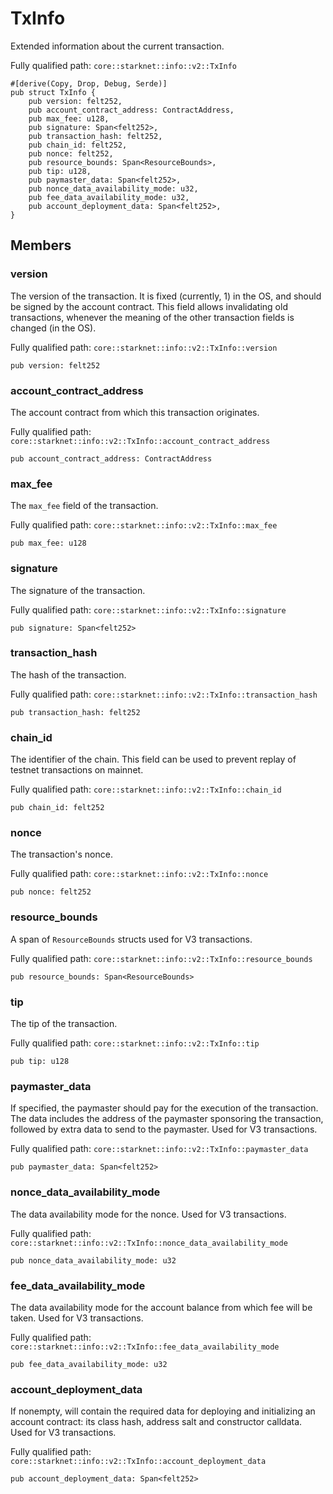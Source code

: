 # TxInfo

Extended information about the current transaction.

Fully qualified path: `core::starknet::info::v2::TxInfo`

<pre><code class="language-rust">#[derive(Copy, Drop, Debug, Serde)]
pub struct TxInfo {
    pub version: felt252,
    pub account_contract_address: ContractAddress,
    pub max_fee: u128,
    pub signature: Span&lt;felt252&gt;,
    pub transaction_hash: felt252,
    pub chain_id: felt252,
    pub nonce: felt252,
    pub resource_bounds: Span&lt;ResourceBounds&gt;,
    pub tip: u128,
    pub paymaster_data: Span&lt;felt252&gt;,
    pub nonce_data_availability_mode: u32,
    pub fee_data_availability_mode: u32,
    pub account_deployment_data: Span&lt;felt252&gt;,
}</code></pre>

## Members

### version

The version of the transaction. It is fixed (currently, 1) in the OS, and should be signed by the account contract. This field allows invalidating old transactions, whenever the meaning of the other transaction fields is changed (in the OS).

Fully qualified path: `core::starknet::info::v2::TxInfo::version`

<pre><code class="language-rust">pub version: felt252</code></pre>


### account_contract_address

The account contract from which this transaction originates.

Fully qualified path: `core::starknet::info::v2::TxInfo::account_contract_address`

<pre><code class="language-rust">pub account_contract_address: ContractAddress</code></pre>


### max_fee

The `max_fee` field of the transaction.

Fully qualified path: `core::starknet::info::v2::TxInfo::max_fee`

<pre><code class="language-rust">pub max_fee: u128</code></pre>


### signature

The signature of the transaction.

Fully qualified path: `core::starknet::info::v2::TxInfo::signature`

<pre><code class="language-rust">pub signature: Span&lt;felt252&gt;</code></pre>


### transaction_hash

The hash of the transaction.

Fully qualified path: `core::starknet::info::v2::TxInfo::transaction_hash`

<pre><code class="language-rust">pub transaction_hash: felt252</code></pre>


### chain_id

The identifier of the chain. This field can be used to prevent replay of testnet transactions on mainnet.

Fully qualified path: `core::starknet::info::v2::TxInfo::chain_id`

<pre><code class="language-rust">pub chain_id: felt252</code></pre>


### nonce

The transaction's nonce.

Fully qualified path: `core::starknet::info::v2::TxInfo::nonce`

<pre><code class="language-rust">pub nonce: felt252</code></pre>


### resource_bounds

A span of `ResourceBounds` structs used for V3 transactions.

Fully qualified path: `core::starknet::info::v2::TxInfo::resource_bounds`

<pre><code class="language-rust">pub resource_bounds: Span&lt;ResourceBounds&gt;</code></pre>


### tip

The tip of the transaction.

Fully qualified path: `core::starknet::info::v2::TxInfo::tip`

<pre><code class="language-rust">pub tip: u128</code></pre>


### paymaster_data

If specified, the paymaster should pay for the execution of the transaction. The data includes the address of the paymaster sponsoring the transaction, followed by extra data to send to the paymaster. Used for V3 transactions.

Fully qualified path: `core::starknet::info::v2::TxInfo::paymaster_data`

<pre><code class="language-rust">pub paymaster_data: Span&lt;felt252&gt;</code></pre>


### nonce_data_availability_mode

The data availability mode for the nonce. Used for V3 transactions.

Fully qualified path: `core::starknet::info::v2::TxInfo::nonce_data_availability_mode`

<pre><code class="language-rust">pub nonce_data_availability_mode: u32</code></pre>


### fee_data_availability_mode

The data availability mode for the account balance from which fee will be taken. Used for V3 transactions.

Fully qualified path: `core::starknet::info::v2::TxInfo::fee_data_availability_mode`

<pre><code class="language-rust">pub fee_data_availability_mode: u32</code></pre>


### account_deployment_data

If nonempty, will contain the required data for deploying and initializing an account contract: its class hash, address salt and constructor calldata. Used for V3 transactions.

Fully qualified path: `core::starknet::info::v2::TxInfo::account_deployment_data`

<pre><code class="language-rust">pub account_deployment_data: Span&lt;felt252&gt;</code></pre>


